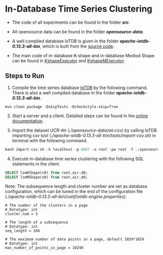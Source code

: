 # In-Database Time Series Clustering

- The code of all experiments can be found in the folder ***src***. 

- All opensource data can be found in the folder ***opensource-data***. 

- A well complied database IoTDB is given in the folder ***apache-iotdb-0.13.3-all-bin***, which is built from the [source code](https://github.com/apache/iotdb/tree/research/indb-ts-cluster).
- The main code of in-database K-shape and in-database Mediod Shape can be found in [KshapeExecutor](https://github.com/apache/iotdb/blob/research/indb-ts-cluster/server/src/main/java/org/apache/iotdb/db/query/executor/KshapeExecutor.java) and [KshapeMExecutor](https://github.com/apache/iotdb/blob/research/indb-ts-cluster/server/src/main/java/org/apache/iotdb/db/query/executor/KshapeMExecutor.java).

## Steps to Run

1. Compile the time series database [IoTDB](https://github.com/apache/iotdb/tree/research/indb-ts-cluster) by the following command. There is also a well compiled database in the folder ***apache-iotdb-0.13.3-all-bin***.

```
mvn clean package -DskipTests -Dcheckstyle.skip=True
```

2. Start a server and a client. Detailed steps can be found in the [online documentation](https://iotdb.apache.org/UserGuide/V0.13.x/QuickStart/QuickStart.html#use-cli).

3. Import the dataset UCR-Air (*./opensource-data/air.csv*) by calling IoTDB importing csv tool (*./apache-iotdb-0.13.3-all-bin/tools/import-csv.sh*) in terminal with the following command. 

```c
bash import-csv.sh -h localhost -p 6667 -u root -pw root -f ./opensource-data/air.csv
```

4. Execute in-database time series clustering with the following SQL statements in the client.

```sql
SELECT lsmKShape(s0) from root.air.d0;
SELECT lsmMShape(s0) from root.air.d0;
```

Note: The subsequence length and cluster number are set as database configuration, which can be tuned in the end of the configuration file (*./apache-iotdb-0.13.3-all-bin/conf/iotdb-engine.properties*).

```
# The number of the clusters in a page
# Datatype: int
cluster_num = 3

# The length of a subsequence
# Datatype: int
seq_length = 166

# The maximum number of data points in a page, default 1024*1024
# Datatype: int
max_number_of_points_in_page = 10240
```
